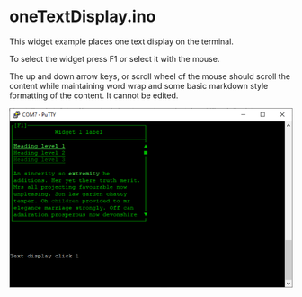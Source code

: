 # oneTextDisplay.ino

This widget example places one text display on the terminal.

To select the widget press F1 or select it with the mouse.

The up and down arrow keys, or scroll wheel of the mouse should scroll the content while maintaining word wrap and some basic markdown style formatting of the content. It cannot be edited.


![](images/oneTextDisplay.png)